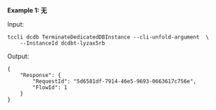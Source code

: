 **Example 1: 无**



Input: 

```
tccli dcdb TerminateDedicatedDBInstance --cli-unfold-argument  \
    --InstanceId dcdbt-lyzax5rb
```

Output: 
```
{
    "Response": {
        "RequestId": "5d6581df-7914-46e5-9693-0663617c756e",
        "FlowId": 1
    }
}
```

